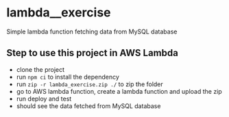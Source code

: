 # lambda__exercise
Simple lambda function fetching data from MySQL database

## Step to use this project in AWS Lambda
- clone the project
- run `npm ci` to install the dependency
- run `zip -r lambda_exercise.zip ./` to zip the folder
- go to AWS lambda function, create a lambda function and upload the zip
- run deploy and test
- should see the data fetched from MySQL database
